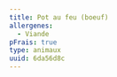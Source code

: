 ```yaml
---
title: Pot au feu (boeuf)
allergenes:
  - Viande
pFrais: true
type: animaux
uuid: 6da56d8c
---
```


